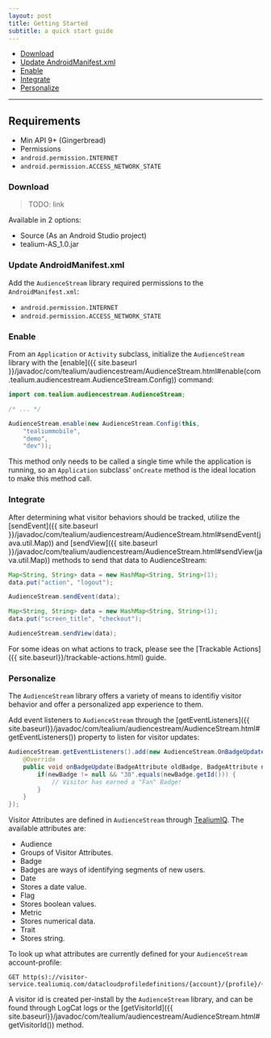 ```yaml
---
layout: post
title: Getting Started
subtitle: a quick start guide
---
```


* [Download](getting-started.html#download)
* [Update AndroidManifest.xml](getting-started.html#android-manifest)
* [Enable](getting-started.html#enable)
* [Integrate](getting-started.html#integrate)
* [Personalize](getting-started.html#personalize)
 
<hr/>
 
<!--more-->
 
## Requirements

* Min API 9+ (Gingerbread)
* Permissions
 * ```android.permission.INTERNET```
 * ```android.permission.ACCESS_NETWORK_STATE```  
 
### <span id="download"/>Download

> TODO: link

Available in 2 options: 

* Source (As an Android Studio project)
* tealium-AS_1.0.jar 

### <span id="android-manifest"/> Update AndroidManifest.xml

Add the ```AudienceStream``` library required permissions to the ```AndroidManifest.xml```:

* ```android.permission.INTERNET```
* ```android.permission.ACCESS_NETWORK_STATE```

### <span id="enable"/>Enable

From an ```Application``` or ```Activity``` subclass, initialize the ```AudienceStream``` library with the [enable]({{ site.baseurl }}/javadoc/com/tealium/audiencestream/AudienceStream.html#enable(com.tealium.audiencestream.AudienceStream.Config)) command: 

```java
import com.tealium.audiencestream.AudienceStream;

/* ... */

AudienceStream.enable(new AudienceStream.Config(this, 
    "tealiummobile", 
    "demo", 
    "dev"));
```

This method only needs to be called a single time while the application is running, so an ```Application``` subclass' ```onCreate``` method is the ideal location to make this method call.

### <span id="integrate"/>Integrate

After determining what visitor behaviors should be tracked, utilize the [sendEvent]({{ site.baseurl }}/javadoc/com/tealium/audiencestream/AudienceStream.html#sendEvent(java.util.Map)) and [sendView]({{ site.baseurl }}/javadoc/com/tealium/audiencestream/AudienceStream.html#sendView(java.util.Map)) methods to send that data to AudienceStream: 

```java
Map<String, String> data = new HashMap<String, String>(1);
data.put("action", "logout");

AudienceStream.sendEvent(data);
```

```java
Map<String, String> data = new HashMap<String, String>(1);
data.put("screen_title", "checkout");

AudienceStream.sendView(data);
```

For some ideas on what actions to track, please see the [Trackable Actions]({{ site.baseurl}}/trackable-actions.html) guide.


### <span id="personalize"/>Personalize

The ```AudienceStream``` library offers a variety of means to identifiy visitor behavior and offer a personalized app experience to them.  

Add event listeners to ```AudienceStream``` through the [getEventListeners]({{ site.baseurl}}/javadoc/com/tealium/audiencestream/AudienceStream.html#getEventListeners()) property to listen for visitor updates: 

```java
AudienceStream.getEventListeners().add(new AudienceStream.OnBadgeUpdateListener() {
    @Override
    public void onBadgeUpdate(BadgeAttribute oldBadge, BadgeAttribute newBadge) {
        if(newBadge != null && "30".equals(newBadge.getId())) {
            // Visitor has earned a "Fan" Badge!
        }
    }   
});
```   
 
Visitor Attributes are defined in ```AudienceStream``` through [TealiumIQ](https://my.tealiumiq.com). The available attributes are:  
 
* Audience
 * Groups of Visitor Attributes.
* Badge
 * Badges are ways of identifying segments of new users.
* Date
 * Stores a date value.
* Flag
 * Stores boolean values.
* Metric
 * Stores numerical data.
* Trait
 * Stores string. 

To look up what attributes are currently defined for your ```AudienceStream``` account-profile: 

```
GET http(s)://visitor-service.tealiumiq.com/datacloudprofiledefinitions/{account}/{profile}/{visitor_id}
``` 

A visitor id is created per-install by the ```AudienceStream``` library, and can be found through LogCat logs or the [getVisitorId]({{ site.baseurl}}/javadoc/com/tealium/audiencestream/AudienceStream.html#getVisitorId()) method.